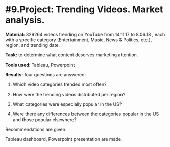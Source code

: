 # #9.Project: Trending Videos. Market analysis.

**Material:**
329264 videos trending on YouTube from 14.11.17 to 8.06.18 , each with a specific category (Entertainment, Music, News & Politics, etc.), region, and trending date. 

**Task:**
to determine what content deserves marketing attention.

**Tools used**:
Tableau, Powerpoint

**Results:**  four questions are answered:

1. Which video categories trended most often?

2. How were the trending videos distributed per region?

3. What categories were especially popular in the US?

4. Were there any differences between the categories popular in
the US and those popular elsewhere?

Recommendations are given.

Tableau dashboard, Powerpoint presentation are made.
